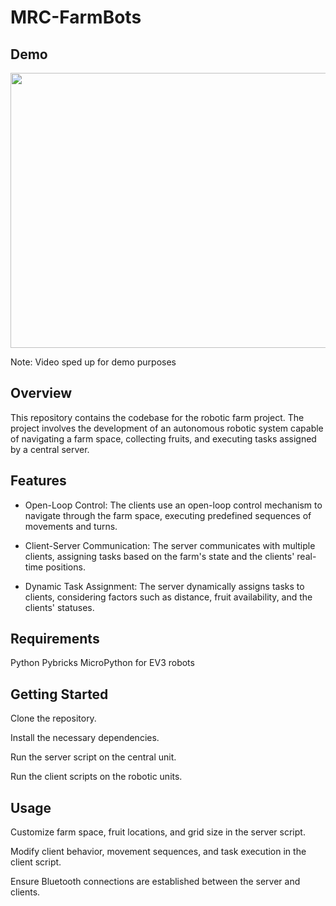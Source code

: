 # MRC-FarmBots

## Demo

<img src="https://github.com/omar-basheer/MRC-Farmbots/blob/main/mrc_demo.gif" width="1170" height="440"/>

Note: Video sped up for demo purposes

## Overview
This repository contains the codebase for the robotic farm project. The project involves the development of an autonomous robotic system capable of navigating a farm space, collecting fruits, and executing tasks assigned by a central server.

## Features
* Open-Loop Control: The clients use an open-loop control mechanism to navigate through the farm space, executing predefined sequences of movements and turns.

* Client-Server Communication: The server communicates with multiple clients, assigning tasks based on the farm's state and the clients' real-time positions.

* Dynamic Task Assignment: The server dynamically assigns tasks to clients, considering factors such as distance, fruit availability, and the clients' statuses.

## Requirements
Python
Pybricks MicroPython for EV3 robots

## Getting Started
Clone the repository.

Install the necessary dependencies. 

Run the server script on the central unit.

Run the client scripts on the robotic units.

## Usage
Customize farm space, fruit locations, and grid size in the server script.

Modify client behavior, movement sequences, and task execution in the client script.

Ensure Bluetooth connections are established between the server and clients.
